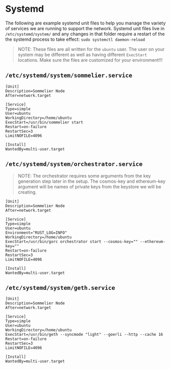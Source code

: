 # Systemd

The following are example systemd unit files to help you manage the variety of services we are running to support the network. Systemd unit files live in `/etc/systemd/system/` and any changes in that folder require a restart of the the systemd process to take effect: `sudo systemctl daemon-reload`

> NOTE: These files are all written for the `ubuntu` user. The user on your system may be different as well as having different `ExecStart` locations. Make sure the files are customized for your environment!!!

## `/etc/systemd/system/sommelier.service`

```
[Unit]
Description=Sommelier Node
After=network.target

[Service]
Type=simple
User=ubuntu
WorkingDirectory=/home/ubuntu
ExecStart=/usr/bin/sommelier start
Restart=on-failure
RestartSec=3
LimitNOFILE=4096

[Install]
WantedBy=multi-user.target
```

## `/etc/systemd/system/orchestrator.service`

> NOTE: The orchestrator requires some arguments from the key generation step later in the setup. The cosmos-key and ethereum-key argument will be names of private keys from the keystore we will be creating.

```
[Unit]
Description=Sommelier Node
After=network.target

[Service]
Type=simple
User=ubuntu
Environment="RUST_LOG=INFO"
WorkingDirectory=/home/ubuntu
ExecStart=/usr/bin/gorc orchestrator start --cosmos-key="" --ethereum-key=""
Restart=on-failure
RestartSec=3
LimitNOFILE=4096

[Install]
WantedBy=multi-user.target
```

## `/etc/systemd/system/geth.service`

```
[Unit]
Description=Sommelier Node
After=network.target

[Service]
Type=simple
User=ubuntu
WorkingDirectory=/home/ubuntu
ExecStart=/usr/bin/geth --syncmode "light" --goerli --http --cache 16
Restart=on-failure
RestartSec=3
LimitNOFILE=4096

[Install]
WantedBy=multi-user.target
```
